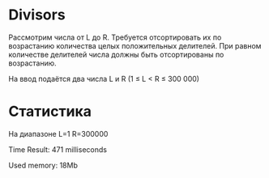 # Divisors

Рассмотрим числа от L до R. Требуется отсортировать их по возрастанию количества целых положительных делителей. При равном количестве делителей числа должны быть отсортированы по возрастанию.

На ввод подаётся два числа L и R (1 ≤ L < R ≤ 300 000)

# Статистика

На диапазоне L=1 R=300000

Time Result: 471 milliseconds

Used memory: 18Mb

